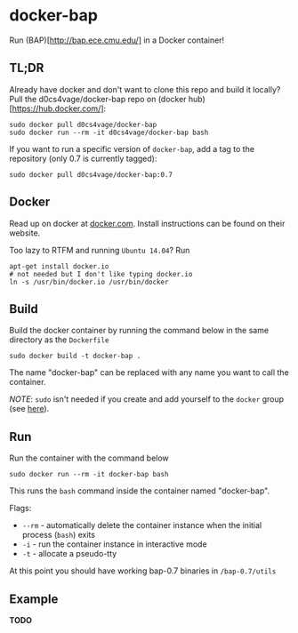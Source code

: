docker-bap
==========

Run (BAP)[http://bap.ece.cmu.edu/] in a Docker container!

TL;DR
-----

Already have docker and don't want to clone this repo and build it locally? Pull the d0cs4vage/docker-bap repo on (docker hub)[https://hub.docker.com/]:

    sudo docker pull d0cs4vage/docker-bap
    sudo docker run --rm -it d0cs4vage/docker-bap bash

If you want to run a specific version of `docker-bap`, add a tag to the repository (only 0.7 is currently tagged):

    sudo docker pull d0cs4vage/docker-bap:0.7


Docker
------

Read up on docker at [docker.com](http://docker.com). Install instructions can be found on their website.

Too lazy to RTFM and running `Ubuntu 14.04`? Run

    apt-get install docker.io
    # not needed but I don't like typing docker.io
    ln -s /usr/bin/docker.io /usr/bin/docker

Build
-----

Build the docker container by running the command below in the same directory as the `Dockerfile`

    sudo docker build -t docker-bap .

The name "docker-bap" can be replaced with any name you want to call the container.

_NOTE_: `sudo` isn't needed if you create and add yourself to the `docker` group (see [here](https://docs.docker.com/installation/binaries/#giving-non-root-access)).

Run
---

Run the container with the command below

    sudo docker run --rm -it docker-bap bash

This runs the `bash` command inside the container named "docker-bap".

Flags:

* `--rm` - automatically delete the container instance when the initial process (`bash`) exits
* `-i` - run the container instance in interactive mode
* `-t` - allocate a pseudo-tty

At this point you should have working bap-0.7 binaries in `/bap-0.7/utils`

Example
-------

**TODO**
